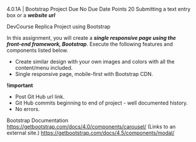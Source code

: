 4.0.1A | Bootstrap Project
Due No Due Date Points 20 Submitting a text entry box or a ***website url***

DevCourse Replica Project using Bootstrap

In this assignment, you will create a ***single responsive page using the front-end framework, Bootstrap***. Execute the following features and components listed below.

* Create similar design with your own images and colors with all the content/menu included.
* Single responsive page, mobile-first with Bootstrap CDN.

**!important**
- Post Git Hub url link.
- Git Hub commits beginning to end of project - well documented history.
- No errors.


Bootstrap Documentation
https://getbootstrap.com/docs/4.0/components/carousel/ (Links to an external site.)
https://getbootstrap.com/docs/4.5/components/modal/
